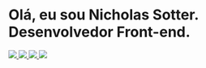  <h1>Olá, eu sou Nicholas Sotter.
 <br>Desenvolvedor Front-end.</h1>

<nav align="left">
  <a href="https://www.instagram.com/polygonico/" alt="Instagram">
    <img src="https://img.shields.io/badge/Instagram-2c2c2c?style=for-the-badge&logo=instagram&logoColor=white"/>
  </a>
  
  <a href="https://www.linkedin.com/in/nicholas-sotter/" alt="Linkedin">
    <img src="https://img.shields.io/badge/LinkedIn-2c2c2c?style=for-the-badge&logo=linkedin&logoColor=white"/>
  </a>
  
  <a href="https://codepen.io/sotter" alt="codepen">
    <img src="https://img.shields.io/badge/Codepen-2c2c2c?style=for-the-badge&logo=codepen&logoColor=white"/>
  </a>
                                                                                                           
                                                                                                           
  <a href="https://devsotter.github.io/portfolio-nicholas/" alt="portfólio">
 <img src="https://img.shields.io/badge/devsotter-2c2c2c?style=for-the-badge&logo=About.me&logoColor=white"/>
  </a>
</nav>
